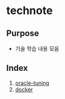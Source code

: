 # technote

## Purpose
- 기술 학습 내용 모음

## Index
1. [oracle-tuning](https://github.com/eurowondollaryen/tech-note/blob/master/oracle-tuning/README.md)
2. [docker](https://github.com/eurowondollaryen/tech-note/blob/master/docker/1.docker%20introduction.md)